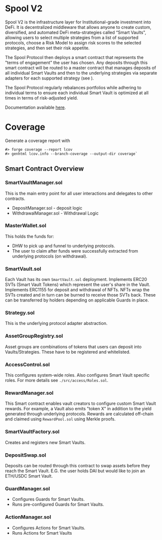 # Spool V2

Spool V2 is the infrastructure layer for Institutional-grade investment into DeFi.
It is decentralized middleware that allows anyone to create custom, diversified, and automated DeFi meta-strategies called “Smart Vaults", allowing users to select multiple strategies from a list of supported protocols, choose a Risk Model to assign risk scores to the selected strategies, and then set their risk appetite.

The Spool Protocol then deploys a smart contract that represents the "terms of engagement" the user has chosen. Any deposits through this smart contract will be routed to a master contract that manages deposits of all individual Smart Vaults and then to the underlying strategies via separate adapters for each supported strategy (see ).

The Spool Protocol regularly rebalances portfolios while adhering to individual terms to ensure each individual Smart Vault is optimized at all times in terms of risk-adjusted yield.

Documentation available [here](https://archit3ct.gitbook.io/spool-v2-technical-documentation/).

# Coverage
Generate a coverage report with
```
#> forge coverage --report lcov
#> genhtml lcov.info --branch-coverage --output-dir coverage`
```

## Smart Contract Overview
### SmartVaultManager.sol
This is the main entry point for all user interactions and delegates to other contracts.
 - DepositManager.sol - deposit logic
 - WithdrawalManager.sol - Withdrawal Logic

### MasterWallet.sol
This holds the funds for:
- DHW to pick up and funnel to underlying protocols.
- The user to claim after funds were successfully extracted from underlying protocols (on withdrawal).

### SmartVault.sol
Each Vault has its own `SmartVault.sol` deployment.
Implements ERC20 SVTs (Smart Vault Tokens) which represent the user's share in the Vault.
Implements ERC1155 for deposit and withdrawal of NFTs.
NFTs wrap the SVTs created and in turn can be burned to receive those SVTs back.
These can be transferred by holders depending on applicable Guards in place.

### Strategy.sol
This is the underlying protocol adapter abstraction.

### AssetGroupRegistry.sol
Asset groups are combinations of tokens that users can deposit into Vaults/Strategies.
These have to be registered and whitelisted.

### AccessControl.sol
This configures system-wide roles.
Also configures Smart Vault specific roles.
For more details see `./src/access/Roles.sol`.

### RewardManager.sol
This  Smart contract enables vault creators to configure custom Smart Vault rewards.
For example, a Vault also emits "token X" in addition to the yield generated through underlying protocols.
Rewards are calculated off-chain and claimed using `RewardPool.sol` using Merkle proofs.

### SmartVaultFactory.sol
Creates and registers new Smart Vaults.

### DepositSwap.sol
Deposits can be routed through this contract to swap assets before they reach the Smart Vault.
E.G. the user holds DAI but would like to join an ETH/USDC Smart Vault.

### GuardManager.sol
- Configures Guards for Smart Vaults.
- Runs pre-configured Guards for Smart Vaults.

### ActionManager.sol
- Configures Actions for Smart Vaults.
- Runs Actions for Smart Vaults